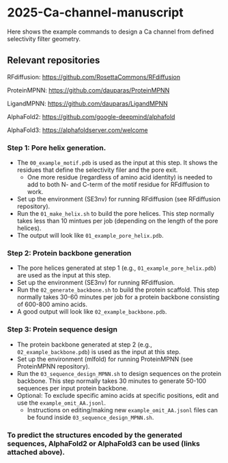 # 2025-Ca-channel-manuscript

Here shows the example commands to design a Ca channel from defined selectivity filter geometry.


## Relevant repositories

RFdiffusion: https://github.com/RosettaCommons/RFdiffusion

ProteinMPNN: https://github.com/dauparas/ProteinMPNN

LigandMPNN: https://github.com/dauparas/LigandMPNN

AlphaFold2: https://github.com/google-deepmind/alphafold

AlphaFold3: https://alphafoldserver.com/welcome

### Step 1: Pore helix generation.

- The `00_example_motif.pdb` is used as the input at this step. It shows the residues that define the selectivity filer and the pore exit.
    - One more residue (regardless of amino acid identity) is needed to add to both N- and C-term of the motif residue for RFdiffusion to work.
- Set up the environment (SE3nv) for running RFdiffusion (see RFdiffusion repository).
- Run the `01_make_helix.sh` to build the pore helices. This step normally takes less than 10 mintues per job (depending on the length of the pore helices).
- The output will look like `01_example_pore_helix.pdb`. 

### Step 2: Protein backbone generation

- The pore helices generated at step 1 (e.g., `01_example_pore_helix.pdb`) are used as the input at this step.
- Set up the environment (SE3nv) for running RFdiffusion.
- Run the `02_generate_backbone.sh` to build the protein scaffold. This step normally takes 30-60 minutes per job for a protein backbone consisting of 600-800 amino acids.
- A good output will look like `02_example_backbone.pdb`.
  
### Step 3: Protein sequence design

- The protein backbone generated at step 2 (e.g., `02_example_backbone.pdb`) is used as the input at this step.
- Set up the environment (mlfold) for running ProteinMPNN (see ProteinMPNN repository).
- Run the `03_sequence_design_MPNN.sh` to design sequences on the protein backbone. This step normally takes 30 minutes to generate 50-100 sequences per input protein backbone.
- Optional: To exclude specific amino acids at specific positions, edit and use the `example_omit_AA.jsonl`.
  - Instructions on editing/making new `example_omit_AA.jsonl` files can be found inside `03_sequence_design_MPNN.sh`.

### To predict the structures encoded by the generated sequences, AlphaFold2 or AlphaFold3 can be used (links attached above).

